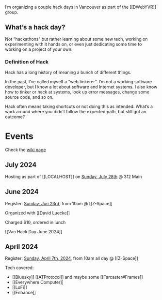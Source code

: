 ---
---

I’m organizing a couple hack days in Vancouver as part of the [[DWebYVR]] group. 
## What’s a hack day?

Not “hackathons” but rather learning about some new tech, working on experimenting with it hands on, or even just dedicating some time to working on a project of your own. 
### Definition of Hack

Hack has a long history of meaning a bunch of different things.

In the past, I’ve called myself a “web tinkerer”. I’m not a working software developer, but I know a lot about software and Internet systems. I also know how to tinker or hack at systems, look up error messages, change some source code, and so on. 

Hack often means taking shortcuts or not doing this as intended. What’s a work around where you didn’t follow the expected path, but still got an outcome?

# Events

Check the [wiki page](https://dwebyvr.org/wiki/Vancouver_Hack_Day)

## July 2024

Hosting as part of [[LOCALHOST]] on [Sunday, July 28th](https://lu.ma/0p6mdkhf) @ 312 Main

## June 2024

Register: [Sunday, Jun 23rd](https://lu.ma/nskqnv2j), from 10am @ [[Z-Space]]

Organized with [[David Luecke]]

Charged $10, ordered in lunch

[[Van Hack Day June 2024]]
## April 2024

Register: [Sunday, April 7th, 2024](https://lu.ma/vancouver-hack-day-april2024), from 10am all day @ [[Z-Space]]

Tech covered:
* [[Bluesky]] [[ATProtocol]] and maybe some [[Farcaster#Frames]]
* [[Everywhere Computer]] 
* [[LoFi]]
* [[Enhance]]


